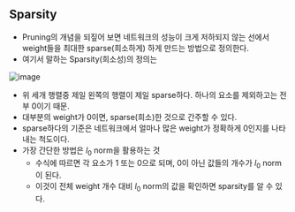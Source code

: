 ## Sparsity

* Pruning의 개념을 되짚어 보면 네트워크의 성능이 크게 저하되지 않는 선에서 weight들을 최대한 sparse(희소하게) 하게 만드는 방법으로 정의한다.
* 여기서 말하는 Sparsity(희소성)의 정의는

![image](https://user-images.githubusercontent.com/83739271/210325976-2ced5db4-df35-4c0b-b978-d895dbd8791e.png)

* 위 세개 행렬중 제일 왼쪽의 행렬이 제일 sparse하다. 하나의 요소를 제외하고는 전부 0이기 때문.
* 대부분의 weight가 0이면, sparse(희소)한 것으로 간주할 수 있다.
* sparse하다의 기준은 네트워크에서 얼마나 많은 weight가 정확하게 0인지를 나타내는 척도이다.
* 가장 간단한 방법은 $l_{0}$ norm을 활용하는 것
  * 수식에 따르면 각 요소가 1 또는 0으로 되며, 0이 아닌 값들의 개수가 $l_{0}$ norm이 된다.
  * 이것이 전체 weight 개수 대비 $l_{0}$ norm의 값을 확인하면 sparsity를 알 수 있다.
